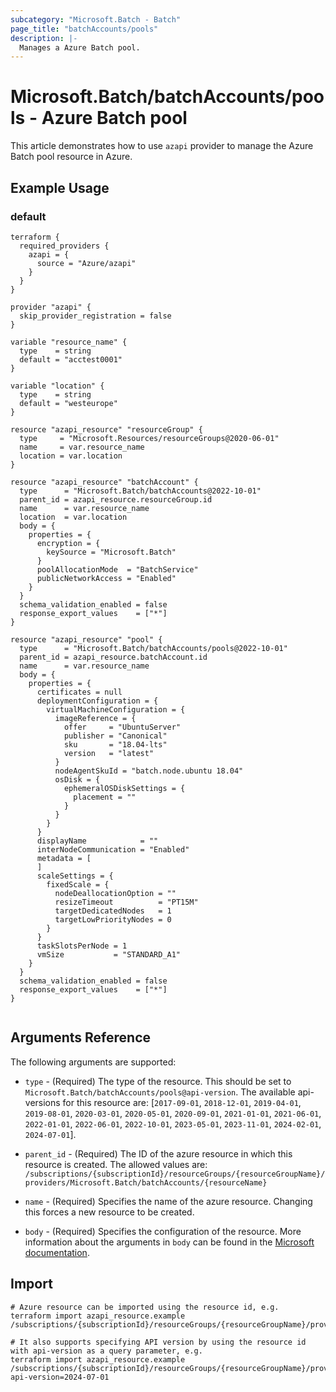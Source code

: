 ```yaml
---
subcategory: "Microsoft.Batch - Batch"
page_title: "batchAccounts/pools"
description: |-
  Manages a Azure Batch pool.
---
```


# Microsoft.Batch/batchAccounts/pools - Azure Batch pool

This article demonstrates how to use `azapi` provider to manage the Azure Batch pool resource in Azure.

## Example Usage

### default

```hcl
terraform {
  required_providers {
    azapi = {
      source = "Azure/azapi"
    }
  }
}

provider "azapi" {
  skip_provider_registration = false
}

variable "resource_name" {
  type    = string
  default = "acctest0001"
}

variable "location" {
  type    = string
  default = "westeurope"
}

resource "azapi_resource" "resourceGroup" {
  type     = "Microsoft.Resources/resourceGroups@2020-06-01"
  name     = var.resource_name
  location = var.location
}

resource "azapi_resource" "batchAccount" {
  type      = "Microsoft.Batch/batchAccounts@2022-10-01"
  parent_id = azapi_resource.resourceGroup.id
  name      = var.resource_name
  location  = var.location
  body = {
    properties = {
      encryption = {
        keySource = "Microsoft.Batch"
      }
      poolAllocationMode  = "BatchService"
      publicNetworkAccess = "Enabled"
    }
  }
  schema_validation_enabled = false
  response_export_values    = ["*"]
}

resource "azapi_resource" "pool" {
  type      = "Microsoft.Batch/batchAccounts/pools@2022-10-01"
  parent_id = azapi_resource.batchAccount.id
  name      = var.resource_name
  body = {
    properties = {
      certificates = null
      deploymentConfiguration = {
        virtualMachineConfiguration = {
          imageReference = {
            offer     = "UbuntuServer"
            publisher = "Canonical"
            sku       = "18.04-lts"
            version   = "latest"
          }
          nodeAgentSkuId = "batch.node.ubuntu 18.04"
          osDisk = {
            ephemeralOSDiskSettings = {
              placement = ""
            }
          }
        }
      }
      displayName            = ""
      interNodeCommunication = "Enabled"
      metadata = [
      ]
      scaleSettings = {
        fixedScale = {
          nodeDeallocationOption = ""
          resizeTimeout          = "PT15M"
          targetDedicatedNodes   = 1
          targetLowPriorityNodes = 0
        }
      }
      taskSlotsPerNode = 1
      vmSize           = "STANDARD_A1"
    }
  }
  schema_validation_enabled = false
  response_export_values    = ["*"]
}


```



## Arguments Reference

The following arguments are supported:

* `type` - (Required) The type of the resource. This should be set to `Microsoft.Batch/batchAccounts/pools@api-version`. The available api-versions for this resource are: [`2017-09-01`, `2018-12-01`, `2019-04-01`, `2019-08-01`, `2020-03-01`, `2020-05-01`, `2020-09-01`, `2021-01-01`, `2021-06-01`, `2022-01-01`, `2022-06-01`, `2022-10-01`, `2023-05-01`, `2023-11-01`, `2024-02-01`, `2024-07-01`].

* `parent_id` - (Required) The ID of the azure resource in which this resource is created. The allowed values are:  
  `/subscriptions/{subscriptionId}/resourceGroups/{resourceGroupName}/providers/Microsoft.Batch/batchAccounts/{resourceName}`

* `name` - (Required) Specifies the name of the azure resource. Changing this forces a new resource to be created.

* `body` - (Required) Specifies the configuration of the resource. More information about the arguments in `body` can be found in the [Microsoft documentation](https://learn.microsoft.com/en-us/azure/templates/Microsoft.Batch/batchAccounts/pools?pivots=deployment-language-terraform).

## Import

 ```shell
 # Azure resource can be imported using the resource id, e.g.
 terraform import azapi_resource.example /subscriptions/{subscriptionId}/resourceGroups/{resourceGroupName}/providers/Microsoft.Batch/batchAccounts/{resourceName}/pools/{resourceName}
 
 # It also supports specifying API version by using the resource id with api-version as a query parameter, e.g.
 terraform import azapi_resource.example /subscriptions/{subscriptionId}/resourceGroups/{resourceGroupName}/providers/Microsoft.Batch/batchAccounts/{resourceName}/pools/{resourceName}?api-version=2024-07-01
 ```
